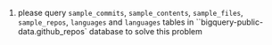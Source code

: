 1. please query `sample_commits`, `sample_contents`, `sample_files`, `sample_repos`, `languages` and `languages` tables in ``bigquery-public-data.github_repos` database to solve this problem
